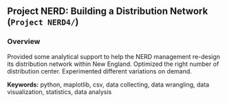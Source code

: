 ## Project NERD: Building a Distribution Network (`Project NERD4/`) 
### Overview 
Provided some analytical support to help the NERD management re-design its distribution network within New England. Optimized the right number of distribution center. Experimented different variations on demand.  

**Keywords:** python, maplotlib, csv, data collecting, data wrangling, data visualization, statistics, data analysis
